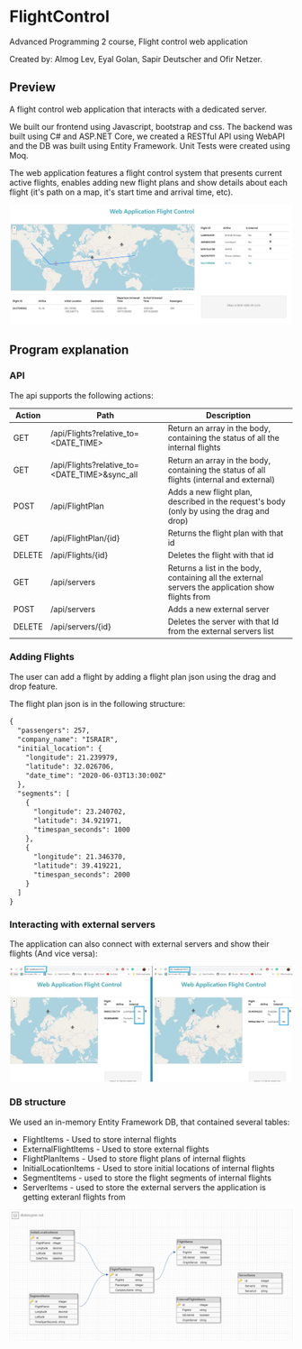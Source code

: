 # FlightControl
Advanced Programming 2 course, Flight control web application

Created by: Almog Lev, Eyal Golan, Sapir Deutscher and Ofir Netzer.

## Preview

A flight control web application that interacts with a dedicated server. 

We built our frontend using Javascript, bootstrap and css. The backend was built using C# and ASP.NET Core, we created a RESTful API using WebAPI and the DB was built using Entity Framework. Unit Tests were created using Moq.

The web application features a flight control system that presents current active flights, enables adding new flight plans and show details about each flight (it's path on a map, it's start time and arrival time, etc). 

![WebApplicationFlightControl](img/WebApplicationFlightControl.JPG)

## Program explanation

### API

The api supports the following actions:

Action | Path | Description
------ | --------- | ----------
GET | /api/Flights?relative_to=<DATE_TIME> | Return an array in the body, containing the status of all the internal flights
GET | /api/Flights?relative_to=<DATE_TIME>&sync_all | Return an array in the body, containing the status of all flights (internal and external)
POST | /api/FlightPlan | Adds a new flight plan, described in the request's body (only by using the drag and drop)
GET | /api/FlightPlan/{id} | Returns the flight plan with that id
DELETE | /api/Flights/{id} | Deletes the flight with that id
GET | /api/servers | Returns a list in the body, containing all the external servers the application show flights from
POST | /api/servers | Adds a new external server
DELETE | /api/servers/{id} | Deletes the server with that Id from the external servers list

### Adding Flights

The user can add a flight by adding a flight plan json using the drag and drop feature.

The flight plan json is in the following structure:

```
{
  "passengers": 257,
  "company_name": "ISRAIR",
  "initial_location": {
    "longitude": 21.239979,
    "latitude": 32.026706,
    "date_time": "2020-06-03T13:30:00Z"
  },
  "segments": [
    {
      "longitude": 23.240702,
      "latitude": 34.921971,
      "timespan_seconds": 1000
    },
    {
      "longitude": 21.346370,
      "latitude": 39.419221,
      "timespan_seconds": 2000
    }
  ]
}
```

### Interacting with external servers

The application can also connect with external servers and show their flights (And vice versa):

![InteractingWithExternalServers](img/InteractingWithExternalServers.jpg)

### DB structure

We used an in-memory Entity Framework DB, that contained several tables: 

* FlightItems - Used to store internal flights
* ExternalFlightItems - Used to store external flights
* FlightPlanItems - Used to store flight plans of internal flights
* InitialLocationItems - Used to store initial locations of internal flights
* SegmentItems - used to store the flight segments of internal flights
* ServerItems - used to store the external servers the application is getting exteranl flights from

![DBStructure](img/DBStructure.jpg)
